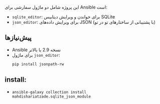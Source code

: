 این پروژه شامل دو ماژول سفارشی برای Ansible است:
- `sqlite_editor`: برای خواندن و ویرایش دیتابیس SQLite
- `json_editor`: برای ویرایش داده‌های JSON (با پشتیبانی از ساختارهای تو در تو)

## پیش‌نیازها
- Ansible نسخه 2.9 یا بالاتر
- برای ماژول `json_editor`:
  ```bash
  pip install jsonpath-rw
  ```

## install:
- `ansible-galaxy collection install mahdishariatzade.sqlite_json_module`
